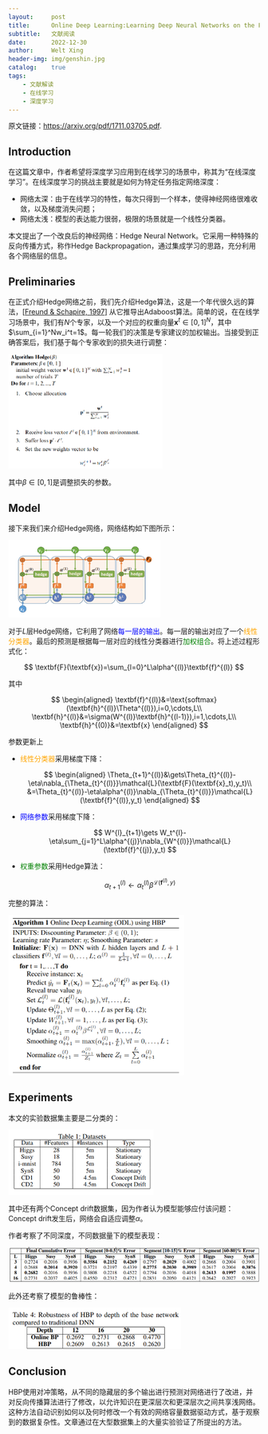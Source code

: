 ```yaml
---
layout:     post
title:      Online Deep Learning:Learning Deep Neural Networks on the Fly
subtitle:   文献阅读
date:       2022-12-30
author:     Welt Xing
header-img: img/genshin.jpg
catalog:    true
tags:
    - 文献解读
    - 在线学习
    - 深度学习
---
```


原文链接：<https://arxiv.org/pdf/1711.03705.pdf>.

## Introduction

在这篇文章中，作者希望将深度学习应用到在线学习的场景中，称其为“在线深度学习”。在线深度学习的挑战主要就是如何为特定任务指定网络深度：

- 网络太深：由于在线学习的特性，每次只得到一个样本，使得神经网络很难收敛，以及梯度消失问题；
- 网络太浅：模型的表达能力很弱，极限的场景就是一个线性分类器。

本文提出了一个改良后的神经网络：Hedge Neural Network。它采用一种特殊的反向传播方式，称作Hedge Backpropagation，通过集成学习的思路，充分利用各个网络层的信息。

## Preliminaries

在正式介绍Hedge网络之前，我们先介绍Hedge算法，这是一个年代很久远的算法，[[Freund & Schapire, 1997\]](http://www.face-rec.org/algorithms/Boosting-Ensemble/decision-theoretic_generalization.pdf) 从它推导出Adaboost算法。简单的说，在在线学习场景中，我们有$N$个专家，以及一个对应的权重向量$\textbf{x}^t\in[0,1]^N$，其中$\sum_{i=1}^Nw_i^t=1$。每一轮我们的决策是专家建议的加权输出。当接受到正确答案后，我们基于每个专家收到的损失进行调整：

<img src="/img/image-20221230142058667.png" alt="image-20221230142058667" style="zoom: 50%;" />

其中$\beta\in[0,1]$是调整损失的参数。

## Model

接下来我们来介绍Hedge网络，网络结构如下图所示：

<img src="/img/image-20221230142344183.png" alt="image-20221230142344183" style="zoom:67%;" />

对于$L$层Hedge网络，它利用了网络<font color=blue>每一层的输出</font>。每一层的输出对应了一个<font color=orange>线性分类器</font>。最后的预测是根据每一层对应的线性分类器进行<font color=green>加权组合</font>。将上述过程形式化：

$$
\textbf{F}(\textbf{x})=\sum_{l=0}^L\alpha^{(l)}\textbf{f}^{(l)}
$$

其中

$$
\begin{aligned}
\textbf{f}^{(l)}&=\text{softmax}(\textbf{h}^{(l)}\Theta^{(l)}),i=0,\cdots,L\\
\textbf{h}^{(l)}&=\sigma(W^{(l)}\textbf{h}^{(l-1)}),i=1,\cdots,L\\
\textbf{h}^{(0)}&=\textbf{x}
\end{aligned}
$$

参数更新上

- <font color=orange>线性分类器</font>采用梯度下降：

  $$
  \begin{aligned}
  \Theta_{t+1}^{(l)}&\gets\Theta_{t}^{(l)}-\eta\nabla_{\Theta_{t}^{(l)}}\mathcal{L}(\textbf{F}(\textbf{x}_t),y_t)\\
  &=\Theta_{t}^{(l)}-\eta\alpha^{(l)}\nabla_{\Theta_{t}^{(l)}}\mathcal{L}(\textbf{f}^{(l)},y_t)
  \end{aligned}
  $$

- <font color=blue>网络参数</font>采用梯度下降：

  $$
  W^{l}_{t+1}\gets W_t^{l}-\eta\sum_{j=1}^L\alpha^{(j)}\nabla_{W^{(l)}}\mathcal{L}(\textbf{f}^{(j)},y_t)
  $$

- <font color=green>权重参数</font>采用Hedge算法：

  $$
  \alpha_{t+1}^{(l)}\gets\alpha_{t}^{(l)}\beta^{\mathcal{L}(\textbf{f}^{(l)},y)}
  $$

完整的算法：

<img src="/img/image-20221230143630430.png" alt="image-20221230143630430" style="zoom:67%;" />

## Experiments

本文的实验数据集主要是二分类的：

<img src="/img/image-20221230145036789.png" alt="image-20221230145036789" style="zoom:67%;" />

其中还有两个Concept drift数据集，因为作者认为模型能够应付该问题：Concept drift发生后，网络会自适应调整$\alpha$。

作者考察了不同深度，不同数据量下的模型表现：

<img src="/img/image-20221230145207241.png" alt="image-20221230145207241" style="zoom:80%;" />

此外还考察了模型的鲁棒性：

<img src="/img/image-20221230145237252.png" alt="image-20221230145237252" style="zoom:67%;" />

## Conclusion

HBP使用对冲策略，从不同的隐藏层的多个输出进行预测对网络进行了改进，并对反向传播算法进行了修改，以允许知识在更深层次和更深层次之间共享浅网络。这种方法自动识别如何以及何时修改一个有效的网络容量数据驱动方式，基于观察到的数据复杂性。文章通过在大型数据集上的大量实验验证了所提出的方法。
